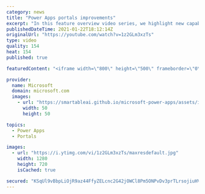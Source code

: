 ```yaml
---
category: news
title: "Power Apps portals improvements"
excerpt: "In this feature overview video series, we highlight new capabilities included in the latest update to Microsoft Power Apps.  Power Apps portals improvements bring new capabilities for makers and developers by providing a new identity management configuration experience with enhanced functionality to"
publishedDateTime: 2021-01-22T18:12:14Z
originalUrl: "https://youtube.com/watch?v=1z2GLm3xzTs"
type: video
quality: 154
heat: 154
published: true

featuredContent: "<iframe width=\"800\" height=\"500\" frameborder=\"0\" src=\"https://www.youtube.com/embed/1z2GLm3xzTs\" allow=\"accelerometer; autoplay; encrypted-media; gyroscope; picture-in-picture\" allowfullscreen></iframe>"

provider:
  name: Microsoft
  domain: microsoft.com
  images:
    - url: "https://smartableai.github.io/microsoft-power-apps/assets/images/organizations/microsoft.com-50x50.jpg"
      width: 50
      height: 50

topics:
  - Power Apps
  - Portals

images:
  - url: "https://i.ytimg.com/vi/1z2GLm3xzTs/maxresdefault.jpg"
    width: 1280
    height: 720
    isCached: true

secured: "KSqUl9vBbpLiOjR9az44FfyZELcnc2G42jOWCl8Pm5ONPvDv3prTLrsojiuHV87GNXpAnz04neOJ04p0IgmgdbXmKqVmGrIIE8GaIA8sEPOhJQ3Pu25SfP+3g3PQ6wdK4oxpS9jodGebUM6kGELPvZYVWTlhYTreTUkblDEYrLued/bFUIJ7ALI7t8VLv6BGO8rraG1VYgumWW+yCD1eo9FRcIlPf6TIyg3Uim0mZ7TgohniyBQTqEcdAH45aHkt+vP8UAWjTLzkmAGMMa8t/x4oe3VlSLRx4USzFWPxI8P7nyG501/dYjBygdaAZ2t4gU/IeRQP9Aci/7gxCVLAwX84qYW9K3bLHBYtGeUAYTDbLuuC2zjdZnHjNszy7f5K9KCKfeZoLsTxMdiHsY6s0tsaCr1MzNLzT9i/h3d+5KB5AWT7qXYPo0/qPsmtrQig;yBVrcyF+uQYxEoITEVFO5w=="
---
```


